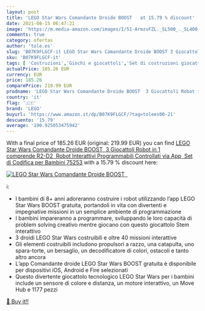 ```yaml
---
layout: post
title: 'LEGO Star Wars Comandante Droide BOOST   at 15.79 % discount'
date: 2021-08-15 06:47:21
image: 'https://m.media-amazon.com/images/I/51-ArmzvFZL._SL500_._SL400_.jpg'
comments: true
category: ofertas
author: 'tole.es'
slug: 'B07K9FLGCF-it LEGO Star Wars Comandante Droide BOOST 3 Giocattoli Robot...'
sku: 'B07K9FLGCF-it'
tags: [ 'Costruzioni','Giochi e giocattoli','Set di costruzioni giocattolo','lego', ]
actualPrice: 185.26 EUR
currency: EUR
price: 185.26
comparePrice: 219.99 EUR
prodname: 'LEGO Star Wars Comandante Droide BOOST  3 Giocattoli Robot in 1  comprende R2-D2  Robot Interattivi Programmabili Controllati via App  Set di Codifica per Bambini  75253'
country: 'it'
flag: '🇮🇹'
brand: 'LEGO'
buyurl: 'https://www.amazon.it/dp/B07K9FLGCF/?tag=tolees00-21'
descuento: '15.79'
average: '190.925053475942'
---
```


With a final price of 185.26 EUR (original: 219.99 EUR) you can find [LEGO Star Wars Comandante Droide BOOST  3 Giocattoli Robot in 1  comprende R2-D2  Robot Interattivi Programmabili Controllati via App  Set di Codifica per Bambini  75253](https://www.amazon.it/dp/B07K9FLGCF/?tag=tolees00-21) with a  15.79 % discount here:

[![LEGO Star Wars Comandante Droide BOOST  ](https://m.media-amazon.com/images/I/51-ArmzvFZL._SL500_._SL400_.jpg)](https://www.amazon.it/dp/B07K9FLGCF/?tag=tolees00-21)

ℹ️:

- I bambini di 8+ anni adoreranno costruire i robot utilizzando l’app LEGO Star Wars BOOST gratuita, portandoli in vita con divertenti e impegnative missioni in un semplice ambiente di programmazione
- I bambini impareranno a programmare, sviluppando le loro capacità di problem solving creativo mentre giocano con questo giocattolo Stem interattivo
- 3 droidi LEGO Star Wars costruibili e oltre 40 missioni interattive
- Gli elementi costruibili includono propulsori a razzo, una catapulta, uno spara-torte, un bersaglio, un decodificatore di colori, ostacoli e tanto altro ancora
- L’app Comandante droide LEGO Star Wars BOOST gratuita è disponibile per dispositivi iOS, Android e Fire selezionati
- Questo divertente giocattolo tecnologico LEGO Star Wars per i bambini include un sensore di colore e distanza, un motore interattivo, un Move Hub e 1177 pezzi

[🛒 Buy it!!](https://www.amazon.it/dp/B07K9FLGCF/?tag=tolees00-21)
